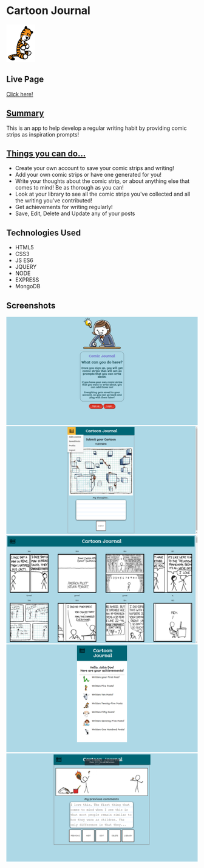 <h1> Cartoon Journal </h1>
<img src="./public/images/tiger.png" height="100px">

<h2> Live Page </h2>
<a href="http://haunted-corpse-92171.herokuapp.com"> Click here! </a>

<h2><u> Summary </u></h2>
<p> This is an app to help develop a regular writing habit by providing comic strips as inspiration prompts!</p>

<h2><u> Things you can do... </u></h2>
<ul>
  <li> Create your own account to save your comic strips and writing! </li>
  <li> Add your own comic strips or have one generated for you! </li>
  <li> Write your thoughts about the comic strip, or about anything else that comes to mind! Be as thorough as you can!</li>
  <li> Look at your library to see all the comic strips you've collected and all the writing you've contributed! </li>
  <li> Get achievements for writing regularly!</li>
  <li> Save, Edit, Delete and Update any of your posts </li>
 </ul>

<h2>Technologies Used</h2>
<ul>
  <li> HTML5 </li>
  <li> CSS3 </li>
  <li> JS ES6 </li>
  <li> JQUERY </li>
  <li> NODE </li>
  <li> EXPRESS </li>
  <li> MongoDB </li>
</ul>

<h2> Screenshots </h2>
<img src = "./screenshots/landing_page.png">
<img src = "./screenshots/submit_comic.png">
<img src = "./screenshots/library.png">
<img src = "./screenshots/achievements.png">
<img src = "./screenshots/submitted.png">


